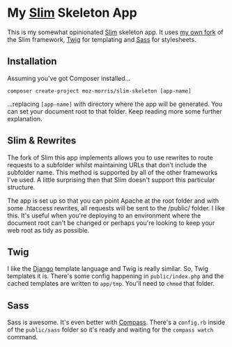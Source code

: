 My [Slim](http://www.slimframework.com/) Skeleton App
====================

This is my somewhat opinionated [Slim](http://www.slimframework.com/) skeleton app. It uses [my own fork](https://github.com/MozMorris/Slim/tree/webroot) of the Slim framework, [Twig](http://twig.sensiolabs.org/) for templating and [Sass](http://sass-lang.com/) for stylesheets.

## Installation

Assuming you've got Composer installed...

    composer create-project moz-morris/slim-skeleton [app-name]

...replacing `[app-name]` with directory where the app will be generated. You can set your document root to that folder. Keep reading more some further explanation.

## Slim & Rewrites

The fork of Slim this app implements allows you to use rewrites to route requests to a subfolder whilst maintaining URLs that don't include the subfolder name. This method is supported by all of the other frameworks I've used. A little surprising then that Slim doesn't support this particular structure.

The app is set up so that you can point Apache at the root folder and with some .htaccess rewrites, all requests will be sent to the /public/ folder. I like this. It's useful when you're deploying to an environment where the document root can't be changed or perhaps you're looking to keep your web root as tidy as possible.

## Twig

I like the [Django](https://www.djangoproject.com/) template language and Twig is really similar. So, Twig templates it is. There's some config happening in `public/index.php` and the cached templates are written to `app/tmp`. You'll need to `chmod` that folder.

## Sass

Sass is awesome. It's even better with [Compass](http://compass-style.org/). There's a `config.rb` inside of the `public/sass` folder so it's ready and waiting for the `compass watch` command.

